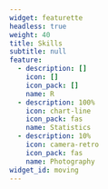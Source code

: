 ```yaml
---
widget: featurette
headless: true
weight: 40
title: Skills
subtitle: null
feature:
  - description: []
    icon: []
    icon_pack: []
    name: R
  - description: 100%
    icon: chart-line
    icon_pack: fas
    name: Statistics
  - description: 10%
    icon: camera-retro
    icon_pack: fas
    name: Photography
widget_id: moving
---
```

